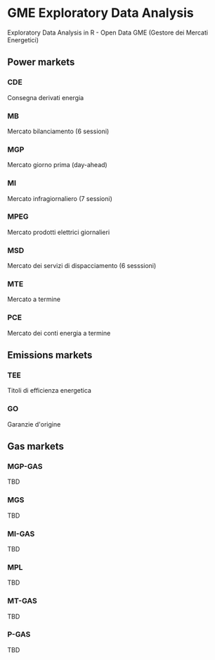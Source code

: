 # GME Exploratory Data Analysis
Exploratory Data Analysis in R - Open Data GME (Gestore dei Mercati Energetici)

## Power markets
### CDE
Consegna derivati energia	
### MB
Mercato bilanciamento (6 sessioni)
### MGP
Mercato giorno prima (day-ahead)
### MI
Mercato infragiornaliero (7 sessioni)
### MPEG
Mercato prodotti elettrici giornalieri
### MSD
Mercato dei servizi di dispacciamento (6 sesssioni)
### MTE
Mercato a termine
### PCE
Mercato dei conti energia a termine

## Emissions markets
### TEE
Titoli di efficienza energetica
### GO
Garanzie d'origine

## Gas markets
### MGP-GAS
TBD
### MGS
TBD
### MI-GAS
TBD
### MPL
TBD
### MT-GAS
TBD
### P-GAS
TBD
